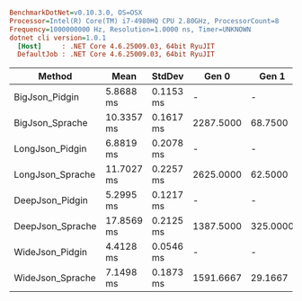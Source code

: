 ``` ini

BenchmarkDotNet=v0.10.3.0, OS=OSX
Processor=Intel(R) Core(TM) i7-4980HQ CPU 2.80GHz, ProcessorCount=8
Frequency=1000000000 Hz, Resolution=1.0000 ns, Timer=UNKNOWN
dotnet cli version=1.0.1
  [Host]     : .NET Core 4.6.25009.03, 64bit RyuJIT
  DefaultJob : .NET Core 4.6.25009.03, 64bit RyuJIT


```
 |           Method |       Mean |    StdDev |     Gen 0 |    Gen 1 | Allocated |
 |----------------- |----------- |---------- |---------- |--------- |---------- |
 |   BigJson_Pidgin |  5.8688 ms | 0.1153 ms |         - |        - |   1.06 MB |
 |  BigJson_Sprache | 10.3357 ms | 0.1617 ms | 2287.5000 |  68.7500 |  16.19 MB |
 |  LongJson_Pidgin |  6.8819 ms | 0.2078 ms |         - |        - |   1.09 MB |
 | LongJson_Sprache | 11.7027 ms | 0.2257 ms | 2625.0000 |  62.5000 |  18.06 MB |
 |  DeepJson_Pidgin |  5.2995 ms | 0.1217 ms |         - |        - | 654.85 kB |
 | DeepJson_Sprache | 17.8569 ms | 0.2125 ms | 1387.5000 | 325.0000 |  12.25 MB |
 |  WideJson_Pidgin |  4.4128 ms | 0.0546 ms |         - |        - |    855 kB |
 | WideJson_Sprache |  7.1498 ms | 0.1873 ms | 1591.6667 |  29.1667 |  11.78 MB |
